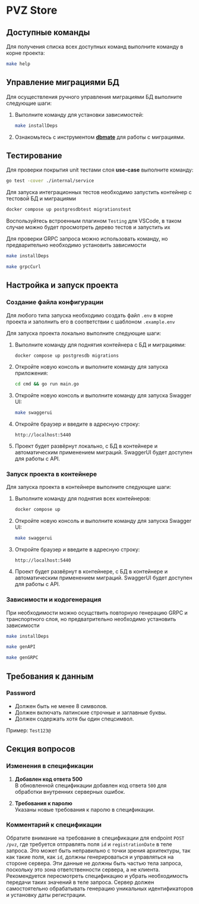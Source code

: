 # PVZ Store

## Доступные команды

Для получения списка всех доступных команд выполните команду в корне проекта:

```bash
make help
```

## Управление миграциями БД

Для осуществления ручного управления миграциями БД выполните следующие шаги:

1. Выполните команду для установки зависимостей:

   ```bash
   make installDeps
   ```

2. Ознакомьтесь с инструментом [**dbmate**](https://github.com/amacneil/dbmate?tab=readme-ov-file#commands) для работы с миграциями.

## Тестирование 
Для проверки покрытия unit тестами слоя **use-case** выполните команду:

```bash
go test -cover ./internal/service
```

Для запуска интеграционных тестов необходимо запустить контейнер с тестовой БД и миграциями

```bash
docker compose up postgresdbtest migrationstest
```

Воспользуйтесь встроенным плагином `Testing` для VSCode, в таком случае можно будет просмотреть дерево тестов и запустить их

Для проверки GRPC запроса можно использовать команду, но предварительно необходимо установить зависимости
```bash
make installDeps
```
```bash
make grpcCurl
```

## Настройка и запуск проекта

### Создание файла конфигурации

Для любого типа запуска необходимо создать файл `.env` в корне проекта и заполнить его в соответствии с шаблоном `.example.env`

Для запуска проекта локально выполните следующие шаги:

1. Выполните команду для поднятия контейнера с БД и миграциями:

   ```bash
   docker compose up postgresdb migrations
   ```

2. Откройте новую консоль и выполните команду для запуска приложения:

   ```bash
   cd cmd && go run main.go
   ```

3. Откройте новую консоль и выполните команду для запуска Swagger UI:

   ```bash
   make swaggerui
   ```

4. Откройте браузер и введите в адресную строку:

   ```
   http://localhost:5440
   ```

5. Проект будет развёрнут локально, с БД в контейнере и автоматическим применением миграций. SwaggerUI будет доступен для работы с API.

### Запуск проекта в контейнере

Для запуска проекта в контейнере выполните следующие шаги:

1. Выполните команду для поднятия всех контейнеров:

   ```bash
   docker compose up
   ```

2. Откройте новую консоль и выполните команду для запуска Swagger UI:

   ```bash
   make swaggerui
   ```

3. Откройте браузер и введите в адресную строку:

   ```
   http://localhost:5440
   ```

4. Проект будет развёрнут в контейнере, с БД в контейнере и автоматическим применением миграций. SwaggerUI будет доступен для работы с API.

### Зависимости и кодогенерация
При необходимости можно осущствить повторную генерацию GRPC и транспортного слоя, но предватрительно необходимо установить зависимости
```bash
make installDeps
```
```bash
make genAPI
```
```bash
make genGRPC
```

## Требования к данным

### Password

- Должен быть не менее 8 символов.
- Должен включать латинские строчные и заглавные буквы.
- Должен содержать хотя бы один спецсимвол.

Пример: `Test123@`

## Секция вопросов

### Изменения в спецификации

1. **Добавлен код ответа 500**  
   В обновленной спецификации добавлен код ответа `500` для обработки внутренних серверных ошибок.

2. **Требования к паролю**  
   Указаны новые требования к паролю в спецификации.

### Комментарий к спецификации

Обратите внимание на требование в спецификации для endpoint `POST /pvz`, где требуется отправлять поля `id` и `registrationDate` в теле запроса. Это может быть неправильно с точки зрения архитектуры, так как такие поля, как `id`, должны генерироваться и управляться на стороне сервера. Эти данные не должны быть частью тела запроса, поскольку это зона ответственности сервера, а не клиента. Рекомендуется пересмотреть спецификацию и убрать необходимость передачи таких значений в теле запроса. Сервер должен самостоятельно обрабатывать генерацию уникальных идентификаторов и установку даты регистрации.
